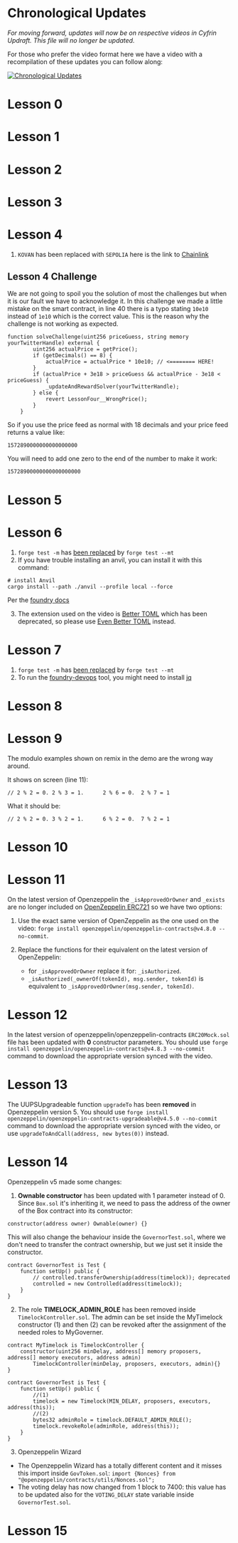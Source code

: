 # Chronological Updates

*For moving forward, updates will now be on respective videos in Cyfrin Updraft. This file will no longer be updated.*

For those who prefer the video format here we have a video with a recompilation of these updates you can follow along:

[![Chronological Updates](https://img.youtube.com/vi/G_evB-LLkRU/0.jpg)](https://www.youtube.com/watch?v=G_evB-LLkRU)

# Lesson 0

# Lesson 1

# Lesson 2

# Lesson 3

# Lesson 4
1. ```KOVAN``` has been replaced with ```SEPOLIA``` here is the link to [Chainlink](https://docs.chain.link/data-feeds/using-data-feeds)

## Lesson 4 Challenge

We are not going to spoil you the solution of most the challenges but when it is our fault we have to acknowledge it. In this challenge we made a little mistake on the smart contract, in line 40 there is a typo stating `10e10` instead of `1e10` which is the correct value. This is the reason why the challenge is not working as expected.

```solidity
function solveChallenge(uint256 priceGuess, string memory yourTwitterHandle) external {
        uint256 actualPrice = getPrice();
        if (getDecimals() == 8) {
            actualPrice = actualPrice * 10e10; // <======== HERE!
        }
        if (actualPrice + 3e18 > priceGuess && actualPrice - 3e18 < priceGuess) {
            _updateAndRewardSolver(yourTwitterHandle);
        } else {
            revert LessonFour__WrongPrice();
        }
    }
```

So if you use the price feed as normal with 18 decimals and your price feed returns a value like:

```
1572890000000000000000
```

You will need to add one zero to the end of the number to make it work:

```
15728900000000000000000
```

# Lesson 5

# Lesson 6

1. `forge test -m` has [been replaced](https://github.com/foundry-rs/foundry/blob/98a1862d7e9f6ee53ef7371c683b10f2322ffa23/CHANGELOG.md?plain=1#L30) by `forge test --mt`
2. If you have trouble installing an anvil, you can install it with this command:

```
# install Anvil
cargo install --path ./anvil --profile local --force
```

Per the [foundry docs](https://book.getfoundry.sh/getting-started/installation#building-from-source)

3. The extension used on the video is [Better TOML](https://marketplace.visualstudio.com/items?itemName=bungcip.better-toml) which has been deprecated, so please use [Even Better TOML](https://marketplace.visualstudio.com/items?itemName=tamasfe.even-better-toml) instead.

# Lesson 7

1. `forge test -m` has [been replaced](https://github.com/foundry-rs/foundry/blob/98a1862d7e9f6ee53ef7371c683b10f2322ffa23/CHANGELOG.md?plain=1#L30) by `forge test --mt`
2. To run the [foundry-devops](https://github.com/Cyfrin/foundry-devops/) tool, you might need to install [jq](https://stackoverflow.com/questions/37668134/how-to-install-jq-on-mac-on-the-command-line)

# Lesson 8

# Lesson 9

The modulo examples shown on remix in the demo are the wrong way around.

It shows on screen (line 11):

```
// 2 % 2 = 0. 2 % 3 = 1.      2 % 6 = 0.  2 % 7 = 1
```

What it should be:

```
// 2 % 2 = 0. 3 % 2 = 1.      6 % 2 = 0.  7 % 2 = 1
```

# Lesson 10

# Lesson 11

On the latest version of Openzeppelin the `_isApprovedOrOwner` and `_exists` are no longer included on [OpenZeppelin ERC721](https://github.com/OpenZeppelin/openzeppelin-contracts/blob/master/contracts/token/ERC721/IERC721.sol) so we have two options:

1. Use the exact same version of OpenZeppelin as the one used on the video: `forge install openzeppelin/openzeppelin-contracts@v4.8.0 --no-commit`.

2. Replace the functions for their equivalent on the latest version of OpenZeppelin:

   - for `_isApprovedOrOwner` replace it for: `_isAuthorized`.
   - `_isAuthorized(_ownerOf(tokenId), msg.sender, tokenId)` is equivalent to `_isApprovedOrOwner(msg.sender, tokenId)`.

# Lesson 12

In the latest version of openzeppelin/openzeppelin-contracts `ERC20Mock.sol` file has been updated with **0** constructor parameters.
You should use `forge install openzeppelin/openzeppelin-contracts@v4.8.3 --no-commit` command to download the appropriate version synced with the video.

# Lesson 13

The UUPSUpgradeable function `upgradeTo` has been **removed** in Openzeppelin version 5. You should use `forge install openzeppelin/openzeppelin-contracts-upgradeable@v4.5.0 --no-commit` command to download the appropriate version synced with the video, or use `upgradeToAndCall(address, new bytes(0))` instead.

# Lesson 14

Openzeppelin v5 made some changes:

1. **Ownable constructor** has been updated with 1 parameter instead of 0. Since `Box.sol` it's inheriting it, we need to pass the address of the owner of the Box contract into its constructor:

```solidity
constructor(address owner) Ownable(owner) {}
```

This will also change the behaviour inside the `GovernorTest.sol`, where we don't need to transfer the contract ownership, but we just set it inside the constructor.

```solidity
contract GovernorTest is Test {
    function setUp() public {
        // controlled.transferOwnership(address(timelock)); deprecated
        controlled = new Controlled(address(timelock));
    }
}
```

2. The role **TIMELOCK_ADMIN_ROLE** has been removed inside `TimelockController.sol`. The admin can be set inside the MyTimelock constructor (1) and then (2) can be revoked after the assignment of the needed roles to MyGoverner.

```solidity
contract MyTimelock is TimelockController {
    constructor(uint256 minDelay, address[] memory proposers, address[] memory executors, address admin)
        TimelockController(minDelay, proposers, executors, admin){}
}
```

```solidity
contract GovernorTest is Test {
    function setUp() public {
        //(1)
        timelock = new Timelock(MIN_DELAY, proposers, executors, address(this));
        //(2)
        bytes32 adminRole = timelock.DEFAULT_ADMIN_ROLE();
        timelock.revokeRole(adminRole, address(this));
    }
}
```

3. Openzeppelin Wizard

- The Openzeppelin Wizard has a totally different content and it misses this import inside `GovToken.sol`:
  `import {Nonces} from "@openzeppelin/contracts/utils/Nonces.sol";`
- The voting delay has now changed from 1 block to 7400: this value has to be updated also for the `VOTING_DELAY` state variable inside `GovernorTest.sol`.

# Lesson 15
